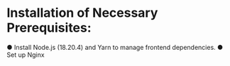 # Installation of Necessary Prerequisites:

● Install Node.js (18.20.4) and Yarn to manage frontend dependencies. ● Set up Nginx

